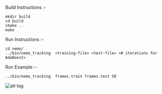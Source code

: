 Build Instructions :-

```
mkdir build
cd build
cmake ..
make
```

Run Instructions :-

```
cd nemo/
../bin/nemo_tracking  <training-file> <test-file> <# iterations for AdaBoost>
```

Run Example :-

```
../bin/nemo_tracking  frames.train frames.test 50
```

![alt tag](http://imgur.com/LXbD6dU.png)
